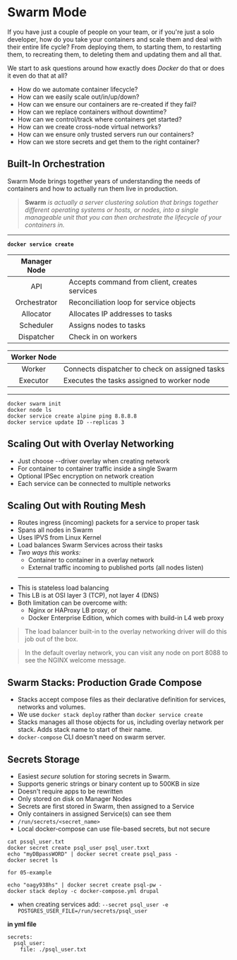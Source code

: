 # Swarm Mode

If you have just a couple of people on your team, or if you're just a solo developer, how do you take your containers and scale them and deal with their entire life cycle? From deploying them, to starting them, to restarting them, to recreating them, to deleting them and updating them and all that.

We start to ask questions around how exactly does _Docker_ do that or does it even do that at all?

- How do we automate container lifecycle?
- How can we easily scale out/in/up/down?
- How can we ensure our containers are re-created if they fail?
- How can we replace containers without downtime?
- How can we control/track where containers get started?
- How can we create cross-node virtual networks?
- How can we ensure only trusted servers run our containers?
- How can we store secrets and get them to the right container?

## Built-In Orchestration

Swarm Mode brings together years of understanding the needs of containers and how to actually run them live in production.

> **Swarm** _is actually a server clustering solution that brings together different operating systems or hosts, or nodes, into a single manageable unit that you can then orchestrate the lifecycle of your containers in._

---

**`docker service create`**

| Manager Node |                                               |
| :----------: | --------------------------------------------- |
|     API      | Accepts command from client, creates services |
| Orchestrator | Reconciliation loop for service objects       |
|  Allocator   | Allocates IP addresses to tasks               |
|  Scheduler   | Assigns nodes to tasks                        |
|  Dispatcher  | Check in on workers                           |

| Worker Node |                                                |
| :---------: | ---------------------------------------------- |
|   Worker    | Connects dispatcher to check on assigned tasks |
|  Executor   | Executes the tasks assigned to worker node     |

---

```
docker swarm init
docker node ls
docker service create alpine ping 8.8.8.8
docker service update ID --replicas 3
```

## Scaling Out with Overlay Networking

- Just choose --driver overlay when creating network
- For container to container traffic inside a single Swarm
- Optional IPSec encryption on network creation
- Each service can be connected to multiple networks

## Scaling Out with Routing Mesh

- Routes ingress (incoming) packets for a service to proper task
- Spans all nodes in Swarm
- Uses IPVS from Linux Kernel
- Load balances Swarm Services across their tasks
- _Two ways this works:_
  - Container to container in a overlay network
  - External traffic incoming to published ports (all nodes listen)
  ***
- This is stateless load balancing
- This LB is at OSI layer 3 (TCP), not layer 4 (DNS)
- Both limitation can be overcome with:
  - Nginx or HAProxy LB proxy, or
  - Docker Enterprise Edition, which comes with build-in L4 web proxy

> The load balancer built-in to the overlay networking driver will do this job out of the box.

> In the default overlay network, you can visit any node on port 8088 to see the NGINX welcome message.

## Swarm Stacks: Production Grade Compose

- Stacks accept compose files as their declarative definition for services, networks and volumes.
- We use `docker stack deploy` rather than `docker service create`
- Stacks manages all those objects for us, including overlay network per stack. Adds stack name to start of their name.
- `docker-compose` CLI doesn't need on swarm server.

## Secrets Storage

- Easiest _secure_ solution for storing secrets in Swarm.
- Supports generic strings or binary content up to 500KB in size
- Doesn't require apps to be rewritten
- Only stored on disk on Manager Nodes
- Secrets are first stored in Swarm, then assigned to a Service
- Only containers in assigned Service(s) can see them
- `/run/secrets/<secret_name>`
- Local docker-compose can use file-based secrets, but not secure

```
cat pssql_user.txt
docker secret create psql_user psql_user.txxt
echo "myDBpassWORD" | docker secret create psql_pass -
docker secret ls
```

`for 05-example`

```
echo "oagy938hs" | docker secret create psql-pw -
docker stack deploy -c docker-compose.yml drupal

```

- when creating services add: `--secret psql_user -e POSTGRES_USER_FILE=/run/secrets/psql_user`

**in yml file**

```
secrets:
  psql_user:
    file: ./psql_user.txt
```
